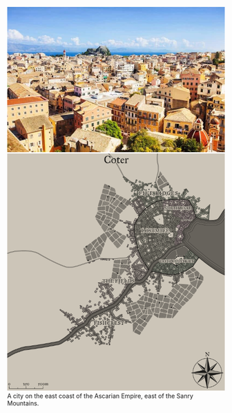 ![](Gallery/greece-corfu-old-town.jpeg)
![](Gallery/Coter.png)A city on the east coast of the Ascarian Empire, east of the Sanry Mountains.